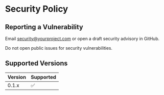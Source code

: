 # Security Policy

## Reporting a Vulnerability

Email security@yourproject.com or open a draft security advisory in GitHub.

Do not open public issues for security vulnerabilities.

## Supported Versions

| Version | Supported          |
| ------- | ------------------ |
| 0.1.x   | :white_check_mark: | 